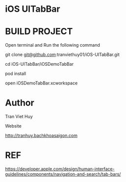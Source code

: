 # iOS UITabBar

# BUILD PROJECT

Open terminal and Run the following command

git clone git@github.com:tranviethuy01/iOS-UITabBar.git

cd iOS-UITabBar/iOSDemoTabBar

pod install

open iOSDemoTabBar.xcworkspace

# Author 
Tran Viet Huy

Website

http://tranhuy.bachkhoasaigon.com



# REF
https://developer.apple.com/design/human-interface-guidelines/components/navigation-and-search/tab-bars/
